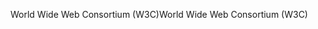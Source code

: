 <span data-ttu-id="19562-101">World Wide Web Consortium (W3C)</span><span class="sxs-lookup"><span data-stu-id="19562-101">World Wide Web Consortium (W3C)</span></span>